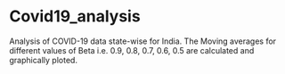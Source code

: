 # Covid19_analysis
Analysis of COVID-19 data state-wise for India. The Moving averages for different values of Beta i.e. 0.9, 0.8, 0.7, 0.6, 0.5
are calculated and graphically ploted.
